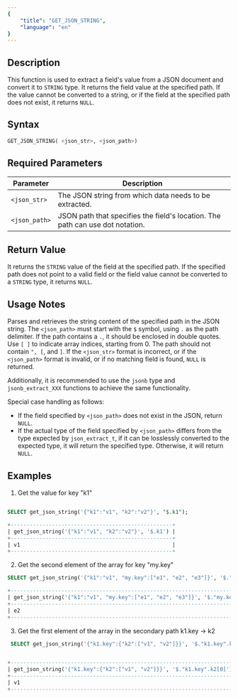 ```yaml
---
{
    "title": "GET_JSON_STRING",
    "language": "en"
}
---
```


## Description

This function is used to extract a field's value from a JSON document and convert it to `STRING` type. It returns the field value at the specified path. If the value cannot be converted to a string, or if the field at the specified path does not exist, it returns `NULL`.

## Syntax

```sql
GET_JSON_STRING( <json_str>, <json_path>)
```

## Required Parameters

| Parameter   | Description                                           |
|-------------|-------------------------------------------------------|
| `<json_str>` | The JSON string from which data needs to be extracted. |
| `<json_path>` | JSON path that specifies the field's location. The path can use dot notation. |

## Return Value
It returns the `STRING` value of the field at the specified path.
If the specified path does not point to a valid field or the field value cannot be converted to a `STRING` type, it returns `NULL`.

## Usage Notes

Parses and retrieves the string content of the specified path in the JSON string.
The `<json_path>` must start with the `$` symbol, using `.` as the path delimiter. If the path contains a `.`, it should be enclosed in double quotes.
Use `[ ]` to indicate array indices, starting from 0.
The path should not contain `", [`, and `]`.
If the `<json_str>` format is incorrect, or if the `<json_path>` format is invalid, or if no matching field is found, `NULL` is returned.

Additionally, it is recommended to use the `jsonb` type and `jsonb_extract_XXX` functions to achieve the same functionality.

Special case handling as follows:
- If the field specified by `<json_path>` does not exist in the JSON, return `NULL`.
- If the actual type of the field specified by `<json_path>` differs from the type expected by `json_extract_t`, if it can be losslessly converted to the expected type, it will return the specified type. Otherwise, it will return `NULL`.

## Examples

1. Get the value for key "k1"

```sql

SELECT get_json_string('{"k1":"v1", "k2":"v2"}', "$.k1");
```

```sql
+---------------------------------------------------+
| get_json_string('{"k1":"v1", "k2":"v2"}', '$.k1') |
+---------------------------------------------------+
| v1                                                |
+---------------------------------------------------+
```
2. Get the second element of the array for key "my.key"

``` sql
SELECT get_json_string('{"k1":"v1", "my.key":["e1", "e2", "e3"]}', '$."my.key"[1]');

```
```sql
+------------------------------------------------------------------------------+
| get_json_string('{"k1":"v1", "my.key":["e1", "e2", "e3"]}', '$."my.key"[1]') |
+------------------------------------------------------------------------------+
| e2                                                                           |
+------------------------------------------------------------------------------+

```
3. Get the first element of the array in the secondary path k1.key -> k2


```sql
 SELECT get_json_string('{"k1.key":{"k2":["v1", "v2"]}}', '$."k1.key".k2[0]');

```

```sql

+-----------------------------------------------------------------------+
| get_json_string('{"k1.key":{"k2":["v1", "v2"]}}', '$."k1.key".k2[0]') |
+-----------------------------------------------------------------------+
| v1                                                                    |
+-----------------------------------------------------------------------+

```